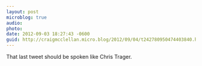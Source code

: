 ```yaml
---
layout: post
microblog: true
audio: 
photo: 
date: 2012-09-03 18:27:43 -0600
guid: http://craigmcclellan.micro.blog/2012/09/04/t242780950474403840.html
---
```

That last tweet should be spoken like Chris Trager.

